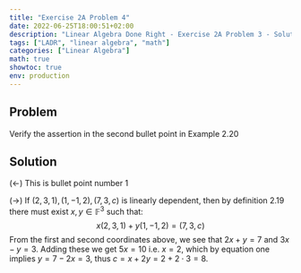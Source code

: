```yaml
---
title: "Exercise 2A Problem 4"
date: 2022-06-25T18:00:51+02:00
description: "Linear Algebra Done Right - Exercise 2A Problem 3 - Solution"
tags: ["LADR", "linear algebra", "math"]
categories: ["Linear Algebra"]
math: true
showtoc: true
env: production
---
```


## Problem
Verify the assertion in the second bullet point in Example 2.20

## Solution
$(\leftarrow)$ This is bullet point number 1

$(\rightarrow)$ If $(2,3,1), (1,-1,2), (7,3,c)$ is linearly dependent, then by definition 2.19 there must exist $x,y \in \mathbb{F}^3$ such that:
$$x(2,3,1) + y(1,-1,2) = (7,3,c)$$
From the first and second coordinates above, we see that $2x + y = 7$ and $3x - y = 3$. Adding these we get $5x = 10$ i.e. $x = 2$, which by equation one implies $y = 7 - 2x = 3$, thus $c = x + 2y = 2 + 2 \cdot 3 = 8$.










